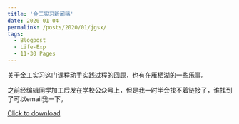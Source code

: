 ```yaml
---
title: '金工实习新闻稿'
date: 2020-01-04
permalink: /posts/2020/01/jgsx/
tags:
  - Blogpost
  - Life-Exp
  - 11-30 Pages
---
```


关于金工实习这门课程动手实践过程的回顾，也有在雁栖湖的一些乐事。

之前经编辑同学加工后发在学校公众号上，但是我一时半会找不着链接了，谁找到了可以email我一下。

[Click to download](/files/blog/jgsx.pdf)

